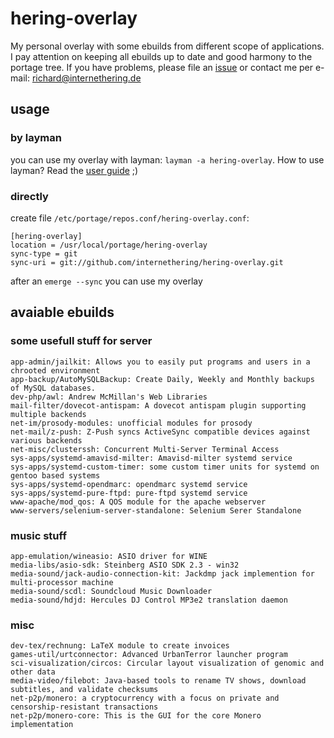 # hering-overlay

My personal overlay with some ebuilds from different scope of applications. I pay attention on keeping all ebuilds up to date and good harmony to the portage tree. If you have problems, please file an [issue](https://github.com/internethering/hering-overlay/issues) or contact me per e-mail: richard@internethering.de

## usage

### by layman

you can use my overlay with layman: `layman -a hering-overlay`. How to use layman? Read the [user guide](https://wiki.gentoo.org/wiki/Project:Overlays/User_Guide) ;)

### directly

create file `/etc/portage/repos.conf/hering-overlay.conf`:

```
[hering-overlay]
location = /usr/local/portage/hering-overlay
sync-type = git
sync-uri = git://github.com/internethering/hering-overlay.git
```

after an `emerge --sync` you can use my overlay

## avaiable ebuilds

### some usefull stuff for server

```
app-admin/jailkit: Allows you to easily put programs and users in a chrooted environment
app-backup/AutoMySQLBackup: Create Daily, Weekly and Monthly backups of MySQL databases.
dev-php/awl: Andrew McMillan's Web Libraries
mail-filter/dovecot-antispam: A dovecot antispam plugin supporting multiple backends
net-im/prosody-modules: unofficial modules for prosody
net-mail/z-push: Z-Push syncs ActiveSync compatible devices against various backends
net-misc/clusterssh: Concurrent Multi-Server Terminal Access
sys-apps/systemd-amavisd-milter: Amavisd-milter systemd service
sys-apps/systemd-custom-timer: some custom timer units for systemd on gentoo based systems
sys-apps/systemd-opendmarc: opendmarc systemd service
sys-apps/systemd-pure-ftpd: pure-ftpd systemd service
www-apache/mod_qos: A QOS module for the apache webserver
www-servers/selenium-server-standalone: Selenium Serer Standalone
```

### music stuff

```
app-emulation/wineasio: ASIO driver for WINE
media-libs/asio-sdk: Steinberg ASIO SDK 2.3 - win32
media-sound/jack-audio-connection-kit: Jackdmp jack implemention for multi-processor machine
media-sound/scdl: Soundcloud Music Downloader
media-sound/hdjd: Hercules DJ Control MP3e2 translation daemon
```

### misc

```
dev-tex/rechnung: LaTeX module to create invoices
games-util/urtconnector: Advanced UrbanTerror launcher program
sci-visualization/circos: Circular layout visualization of genomic and other data
media-video/filebot: Java-based tools to rename TV shows, download subtitles, and validate checksums
net-p2p/monero: a cryptocurrency with a focus on private and censorship-resistant transactions
net-p2p/monero-core: This is the GUI for the core Monero implementation
```
